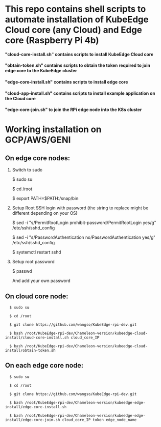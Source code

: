 # This repo contains shell scripts to automate installation of KubeEdge Cloud core (any Cloud) and Edge core (Raspberry Pi 4b)

#### "cloud-core-install.sh" contains scripts to install KubeEdge Cloud core
#### "obtain-token.sh" contains scripts to obtain the token required to join edge core to the KubeEdge cluster
#### "edge-core-install.sh" contains scripts to install edge core
#### "cloud-app-install.sh" contains scripts to install example application on the Cloud core
#### "edge-core-join.sh" to join the RPi edge node into the K8s cluster



# Working installation on GCP/AWS/GENI

## On edge core nodes:

1)	Switch to sudo 

      $ sudo su
   
      $ cd /root
    
      $ export PATH=$PATH:/snap/bin
     
2)	Setup Root SSH login with password (the string to replace might be different depending on your OS)

      $ sed -i "s/PermitRootLogin prohibit-password/PermitRootLogin yes/g" /etc/ssh/sshd_config 

      $ sed -i "s/PasswordAuthentication no/PasswordAuthentication yes/g" /etc/ssh/sshd_config
   
      $ systemctl restart sshd
   
3)	Setup root password

      $ passwd

      And add your own password 

## On cloud core node:

      $ sudo su
 
      $ cd /root
 
      $ git clone https://github.com/wangso/KubeEdge-rpi-dev.git
 
      $ bash /root/KubeEdge-rpi-dev/Chameleon-version/kubeedge-cloud-install/cloud-core-install.sh cloud_core_IP
 
      $ bash /root/KubeEdge-rpi-dev/Chameleon-version/kubeedge-cloud-install/obtain-token.sh

## On each edge core node:

      $ sudo su
 
      $ cd /root
 
      $ git clone https://github.com/wangso/KubeEdge-rpi-dev.git
 
      $ bash /root/KubeEdge-rpi-dev/Chameleon-version/kubeedge-edge-install/edge-core-install.sh 
 
      $ bash /root/KubeEdge-rpi-dev/Chameleon-version/kubeedge-edge-install/edge-core-join.sh cloud_core_IP token edge_node_name



